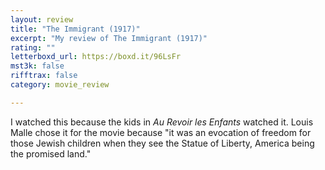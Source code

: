 ```yaml
---
layout: review
title: "The Immigrant (1917)"
excerpt: "My review of The Immigrant (1917)"
rating: ""
letterboxd_url: https://boxd.it/96LsFr
mst3k: false
rifftrax: false
category: movie_review

---
```


I watched this because the kids in <i>Au Revoir les Enfants</i> watched it. Louis Malle chose it for the movie because "it was an evocation of freedom for those Jewish children when they see the Statue of Liberty, America being the promised land."